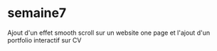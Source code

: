 # semaine7

Ajout d'un effet smooth scroll sur un website one page et l'ajout d'un portfolio interactif sur CV

